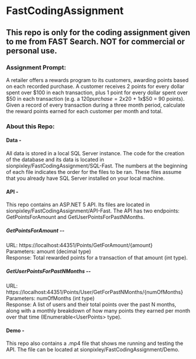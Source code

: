 # FastCodingAssignment

## This repo is only for the coding assignment given to me from FAST Search. NOT for commercial or personal use.

### Assignment Prompt:

A retailer offers a rewards program to its customers, awarding points based on each recorded purchase.
A customer receives 2 points for every dollar spent over $100 in each transaction, plus 1 point for every dollar spent over $50 in each transaction (e.g. a $120 purchase = 2x$20 + 1x$50 = 90 points).
Given a record of every transaction during a three month period, calculate the reward points earned for each customer per month and total.

### About this Repo:

#### Data -

All data is stored in a local SQL Server instance. The code for the creation of the database and its data is located in sionpixley/FastCodingAssignment/SQL-Fast. 
The numbers at the beginning of each file indicates the order for the files to be ran. These files assume that you already have SQL Server installed on your local machine.

#### API -

This repo contains an ASP.NET 5 API. Its files are located in sionpixley/FastCodingAssignment/API-Fast. 
The API has two endpoints: GetPointsForAmount and GetUserPointsForPastNMonths.

##### GetPointsForAmount --

URL: https://localhost:44351/Points/GetForAmount/{amount}
<br>
Parameters: amount (decimal type)
<br>
Response: Total rewarded points for a transaction of that amount (int type).

##### GetUserPointsForPastNMonths --

URL: https://localhost:44351/Points/User/GetForPastNMonths/{numOfMonths}
<br>
Parameters: numOfMonths (int type)
<br>
Response: A list of users and their total points over the past N months, along with a monthly breakdown of how many points they earned per month over that time (IEnumerable\<UserPoints\> type).

#### Demo -

This repo also contains a .mp4 file that shows me running and testing the API. The file can be located at sionpixley/FastCodingAssignment/Demo.
